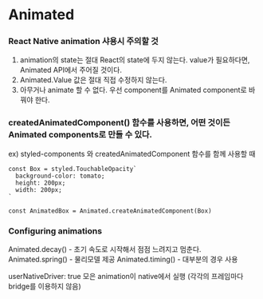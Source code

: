 # Animated

### React Native animation 샤용시 주의할 것

1. animation의 state는 절대 React의 state에 두지 않는다. value가 필요하다면, Animated API에서 주어질 것이다.
2. Animated.Value 값은 절대 직접 수정하지 않는다.
3. 아무거나 animate 할 수 없다. 우선 component를 Animated component로 바꿔야 한다.

### createdAnimatedComponent() 함수를 사용하면, 어떤 것이든 Animated components로 만들 수 있다.

ex) styled-components 와 createdAnimatedComponent 함수를 함께 사용할 때

```
const Box = styled.TouchableOpacity`
  background-color: tomato;
  height: 200px;
  width: 200px;
`

const AnimatedBox = Animated.createAnimatedComponent(Box)
```

### Configuring animations

Animated.decay() - 초기 속도로 시작해서 점점 느려지고 멈춘다.
Animated.spring() - 물리모델 제공
Animated.timing() - 대부분의 경우 사용

userNativeDriver: true 모은 animation이 native에서 실행 (각각의 프레임마다 bridge를 이용하지 않음)
